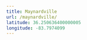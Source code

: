 ```yaml
---
title: Maynardville
url: /maynardville/
latitude: 36.250636400000005
longitude: -83.7974099
---
```

